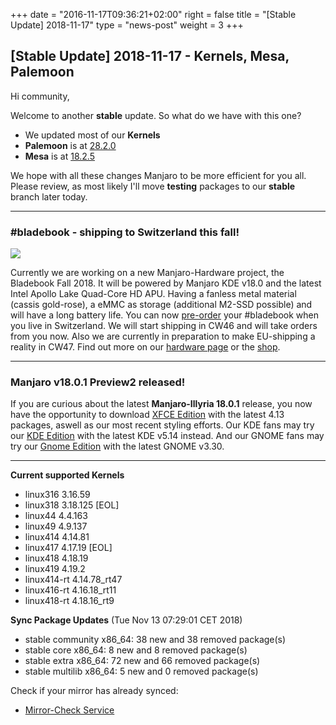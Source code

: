 +++
date = "2016-11-17T09:36:21+02:00"
right = false
title = "[Stable Update] 2018-11-17"
type = "news-post"
weight = 3
+++

## [Stable Update] 2018-11-17 - Kernels, Mesa, Palemoon

Hi community,

Welcome to another **stable** update. So what do we have with this one?

- We updated most of our **Kernels**
- **Palemoon** is at [28.2.0](http://www.palemoon.org/releasenotes.shtml)
- **Mesa** is at [18.2.5](https://www.mesa3d.org/relnotes/18.2.5.html)

We hope with all these changes Manjaro to be more efficient for you all. Please review, as most likely I'll move **testing** packages to our **stable** branch later today.
___

### #bladebook - shipping to Switzerland this fall!
[<img src="https://forum.manjaro.org/uploads/default/original/3X/2/2/226563d8e713e9cd82f49e484a727b832fde1f83.png">](https://www.youtube.com/watch?v=rHL-wXSb7SA)

Currently we are working on a new Manjaro-Hardware project, the Bladebook Fall 2018. It will be powered by Manjaro KDE v18.0 and the latest Intel Apollo Lake Quad-Core HD APU. Having a fanless metal material (cassis gold-rose), a eMMC as storage (additional M2-SSD possible) and will have a long battery life. You can now [pre-order](mailto:preorder-bladebook@manjaro.org) your #bladebook when you live in Switzerland. We will start shipping in CW46 and will take orders from you now. Also we are currently in preparation to make EU-shipping a reality in CW47. Find out more on our [hardware page](https://manjaro.org/hardware-bladebook/) or the [shop](https://shop.vivare.ch/index.php?id_product=22&id_product_attribute=0&rewrite=yepo-notebook&controller=product&id_lang=4).

---

### Manjaro v18.0.1 Preview2 released!

If you are curious about the latest **Manjaro-Illyria 18.0.1** release, you now have the opportunity to download [XFCE Edition](https://osdn.net/projects/manjaro/storage/xfce/18.0.1-pre2) with the latest 4.13 packages, aswell as our most recent styling efforts. Our KDE fans may try our [KDE Edition](https://osdn.net/projects/manjaro/storage/kde/18.0.1-pre2) with the latest KDE v5.14 instead. And our GNOME fans may try our [Gnome Edition](https://osdn.net/projects/manjaro/storage/gnome/18.0.1-pre2) with the latest GNOME v3.30.

---

**Current supported Kernels**

- linux316 3.16.59
- linux318 3.18.125 [EOL]
- linux44 4.4.163
- linux49 4.9.137
- linux414 4.14.81
- linux417 4.17.19 [EOL]
- linux418 4.18.19
- linux419 4.19.2
- linux414-rt 4.14.78_rt47
- linux416-rt 4.16.18_rt11
- linux418-rt 4.18.16_rt9

**Sync Package Updates** (Tue Nov 13 07:29:01 CET 2018)

 - stable community x86_64:  38 new and 38 removed package(s)
 - stable core x86_64:  8 new and 8 removed package(s)
 - stable extra x86_64:  72 new and 66 removed package(s)
 - stable multilib x86_64:  5 new and 0 removed package(s)

Check if your mirror has already synced:
   
- [Mirror-Check Service](http://repo.manjaro.org/)
